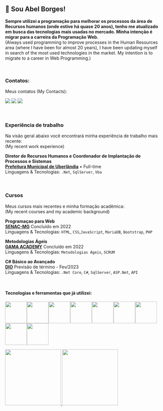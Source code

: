 <h2>👋 Sou Abel Borges! </h2>

<p>
  <strong> Sempre utilizei a programação para melhorar os processos da área de Recursos humanos (onde estive há quase 20 anos), tenho me atualizado em busca das tecnologias mais usadas no mercado. Minha intenção é migrar para a carreira da Programação Web. 
  </strong> </br>
(Always used programming to improve processes in the Human Resources area (where I have been for almost 20 years), I have been updating myself in search of the most used technologies in the market. My intention is to migrate to a career in Web Programming.) </p>
</br>

### Contatos:
<p>Meus contatos (My Contacts):</p>
<a href = "mailto:abelelorena@gmail.com"><img src="https://img.shields.io/badge/Gmail-D14836?style=for-the-badge&logo=gmail&logoColor=white" target="_blank"></a>
<a href="https://www.linkedin.com/in/abel-melo-borges-9b229366" target="_blank"><img src="https://img.shields.io/badge/-LinkedIn-%230077B5?style=for-the-badge&logo=linkedin&logoColor=white" target="_blank"></a>
 <a href="https://api.whatsapp.com/send?phone=5534991618752&text=Oi%20Abel!%20Vi%20seu%20perfil%20no%20GIT!">
<img src="https://img.shields.io/badge/WhatsApp-25D366?style=for-the-badge&logo=whatsapp&logoColor=white">
 </a>
</br></br></br>

### Experiência de trabalho

Na visão geral abaixo você encontrará minha experiência de trabalho mais recente:\
(My recent work experience)

**Diretor de Recursos Humanos e Coordenador de Implantação de Processos e Sistemas** \
[**Prefeitura Municipal de Uberlândia**](https://www.uberlandia.mg.gov.br/) • Full-time \
Linguagens & Tecnologias: `.Net`, `SqlServer`, `Vba` 
</br></br></br>

### Cursos
  
Meus cursos mais recentes e minha formação acadêmica:\
(My recent courses and my academic background)

**Programaçao para Web** \
[**SENAC-MG**](https://www.mg.senac.br/) Concluído em 2022 \
Linguagens & Tecnologias: `HTML`, `CSS`,`JavaScript`, `MariaDB`, `Bootstrap`, `PHP`

**Metodologias Ágeis** \
[**GAMA ACADEMY**](https://app.gama.academy/home/) Concluído em 2022 \
Linguagens & Tecnologias: `Metodologias Ágeis`, `SCRUM`

**C# Básico ao Avançado** \
[**DIO**](https://www.dio.me/) Previsão de término - Fev/2023 \
Linguagens & Tecnologias: `.Net Core`, `C#`, `SqlServer`, `ASP.Net`, `API`

<br/>  
   
<h4> Tecnologias e ferramentas que já utilizei: </h4>

<img src="https://cdn.jsdelivr.net/gh/devicons/devicon/icons/typescript/typescript-original.svg" width="70" heigth="70" /><img src="https://cdn.jsdelivr.net/gh/devicons/devicon/icons/javascript/javascript-original.svg" width="70" heigth="70"/><img src="https://cdn.jsdelivr.net/gh/devicons/devicon/icons/angularjs/angularjs-original.svg" width="70" heigth="70" /><img src="https://cdn.jsdelivr.net/gh/devicons/devicon/icons/php/php-original.svg" width="70" heigth="70" /><img src="https://cdn.jsdelivr.net/gh/devicons/devicon/icons/mysql/mysql-original.svg" width="70" heigth="70" /><img src="https://cdn.jsdelivr.net/gh/devicons/devicon/icons/microsoftsqlserver/microsoftsqlserver-plain.svg" width="70" heigth="70" /><img src="https://cdn.jsdelivr.net/gh/devicons/devicon/icons/bootstrap/bootstrap-original.svg" width="70" heigth="70" /><img src="https://cdn.jsdelivr.net/gh/devicons/devicon/icons/git/git-original.svg" width="70" heigth="70"/><img src="https://cdn.jsdelivr.net/gh/devicons/devicon/icons/figma/figma-original.svg" width="70" heigth="70"/>
   

<div>
<a href="https://github.com/abelDv">
<img height="180em" src="https://github-readme-stats.vercel.app/api/top-langs/?username=abelDv&layout=compact&langs_count=7&theme=dracula"/>
<img height="180em" src="https://github-readme-stats.vercel.app/api?username=abelDv&show_icons=true&theme=dracula&include_all_commits=true&count_private=true"/>
</div>
 
          
        

<!--
**abelDv/abelDv** is a ✨ _special_ ✨ repository because its `README.md` (this file) appears on your GitHub profile.

Here are some ideas to get you started:

- 🔭 I’m currently working on ...
- 🌱 I’m currently learning ...
- 👯 I’m looking to collaborate on ...
- 🤔 I’m looking for help with ...
- 💬 Ask me about ...
- 📫 How to reach me: ...
- 😄 Pronouns: ...
- ⚡ Fun fact: ...
-->
